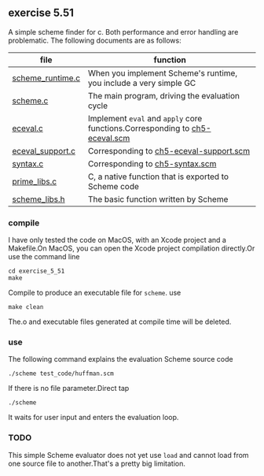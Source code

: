 ## exercise 5.51

A simple scheme finder for c. Both performance and error handling are problematic. The following documents are as follows:

| file                                    | function                  |
|----------------------------------------|-----------------------|
| [scheme_runtime.c](./scheme_runtime.c) | When you implement Scheme's runtime, you include a very simple GC |
| [scheme.c](./scheme.c)                 | The main program, driving the evaluation cycle                    |
| [eceval.c](./eceval.c)                 | Implement `eval` and `apply` core functions.Corresponding to [ch5-eceval.scm](../ch5-eceval.scm)|
| [eceval_support.c](./eceval_support.c) | Corresponding to [ch5-eceval-support.scm](../ch5-eceval-support.scm)|
| [syntax.c](./syntax.c)                 | Corresponding to [ch5-syntax.scm](../ch5-syntax.scm)                |
| [prime_libs.c](./prime_libs.c)         | C, a native function that is exported to Scheme code                    |
| [scheme_libs.h](./scheme_libs.h)       | The basic function written by Scheme                                     |

### compile

I have only tested the code on MacOS, with an Xcode project and a Makefile.On MacOS, you can open the Xcode project compilation directly.Or use the command line

```
cd exercise_5_51
make
```

Compile to produce an executable file for `scheme`. use

```
make clean
```
The.o and executable files generated at compile time will be deleted.

### use

The following command explains the evaluation Scheme source code

```
./scheme test_code/huffman.scm
```

If there is no file parameter.Direct tap

```
./scheme
```

It waits for user input and enters the evaluation loop.

### TODO

This simple Scheme evaluator does not yet use `load` and cannot load from one source file to another.That's a pretty big limitation.

